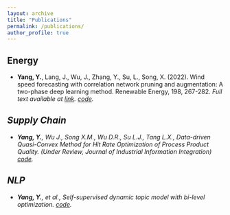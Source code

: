```yaml
---
layout: archive
title: "Publications"
permalink: /publications/
author_profile: true
---
```


## Energy
* **Yang, Y.**, Lang, J., Wu, J., Zhang, Y., Su, L., Song, X. (2022). Wind speed forecasting with correlation network pruning and augmentation: A two-phase deep learning method. Renewable Energy, 198, 267-282. <i> Full text available at <a href="https://doi.org/10.1016/j.renene.2022.07.125"> link</a>.
 <a href="https://github.com/meetyangyang/Wind_predict_seq2seq"> code</a>.
 
## Supply Chain
* **Yang, Y.**, Wu J., Song X.M., Wu D.R., Su L.J., Tang L.X., Data-driven Quasi-Convex Method for Hit Rate Optimization of Process Product Quality. (Under Review, Journal of Industrial Information Integration)
 <a href="https://github.com/meetyangyang/"> code</a>.

## NLP
* **Yang, Y.**, et al., Self-supervised dynamic topic model with bi-level optimization. 
 <a href="https://github.com/meetyangyang/"> code</a>.

<!-- {% if author.googlescholar %}
  You can also find my articles on <u><a href="{{author.googlescholar}}">my Google Scholar profile</a>.</u>
{% endif %}

{% include base_path %}

{% for post in site.publications reversed %}
  {% include archive-single.html %}
{% endfor %} -->
